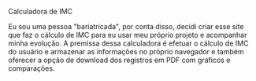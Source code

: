 Calculadora de IMC

Eu sou uma pessoa "bariatricada", por conta disso, decidi criar esse site que faz o cálculo de IMC para eu usar meu próprio projeto e acompanhar minha evolução.
A premissa dessa calculadora é efetuar o cálculo de IMC do usuário e armazenar as informações no próprio navegador e também oferecer a opção de download dos registros em PDF com gráficos e comparações.
